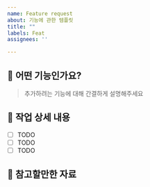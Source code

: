 ```yaml
---
name: Feature request
about: 기능에 관한 템플릿
title: ""
labels: Feat
assignees: ''

---
```


## 📄 어떤 기능인가요?

> 추가하려는 기능에 대해 간결하게 설명해주세요

## 🏁 작업 상세 내용

- [ ] TODO
- [ ] TODO
- [ ] TODO

## 🫡 참고할만한 자료
